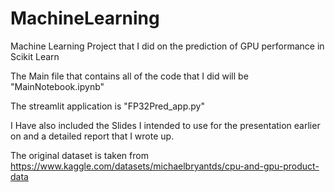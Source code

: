 # MachineLearning
Machine Learning Project that I did on the prediction of GPU performance in Scikit Learn

The Main file that contains all of the code that I did will be "MainNotebook.ipynb"

The streamlit application is "FP32Pred_app.py"

I Have also included the Slides I intended to use for the presentation earlier on and a detailed report that I wrote up.

The original dataset is taken from https://www.kaggle.com/datasets/michaelbryantds/cpu-and-gpu-product-data
